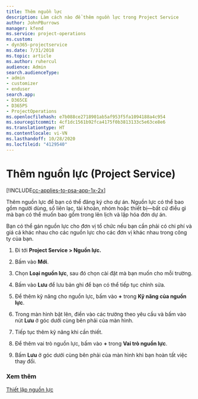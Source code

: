 ```yaml
---
title: Thêm nguồn lực
description: Làm cách nào để thêm nguồn lực trong Project Service
author: JohnPBurrows
manager: kfend
ms.service: project-operations
ms.custom:
- dyn365-projectservice
ms.date: 7/31/2018
ms.topic: article
ms.author: ruhercul
audience: Admin
search.audienceType:
- admin
- customizer
- enduser
search.app:
- D365CE
- D365PS
- ProjectOperations
ms.openlocfilehash: e7b088ce2718901ab5af953f5fa1094188a4c954
ms.sourcegitcommit: 4cf1dc1561b92fca4175f0b3813133c5e63ce8e6
ms.translationtype: HT
ms.contentlocale: vi-VN
ms.lasthandoff: 10/28/2020
ms.locfileid: "4129540"
---
```

# <a name="add-resources-project-service"></a>Thêm nguồn lực (Project Service)

[!INCLUDE[cc-applies-to-psa-app-1x-2x](../includes/cc-applies-to-psa-app-1x-2x.md)]

Thêm nguồn lực để bạn có thể đăng ký cho dự án. Nguồn lực có thể bao gồm người dùng, số liên lạc, tài khoản, nhóm hoặc thiết bị—bất cứ điều gì mà bạn có thể muốn bao gồm trong lên lịch và lập hóa đơn dự án.  
  
Bạn có thể gán nguồn lực cho đơn vị tổ chức nếu bạn cần phải có chi phí và giá cả khác nhau cho các nguồn lực cho các đơn vị khác nhau trong công ty của bạn.  
  
1.  Đi tới **Project Service > Nguồn lực.**  
  
2.  Bấm vào **Mới**.  
  
3.  Chọn **Loại nguồn lực**, sau đó chọn cài đặt mà bạn muốn cho mỗi trường.  
  
4.  Bấm vào **Lưu** để lưu bản ghi để bạn có thể tiếp tục chỉnh sửa.  
  
5.  Để thêm kỹ năng cho nguồn lực, bấm vào **+** trong **Kỹ năng của nguồn lực**.  
  
6.  Trong màn hình bật lên, điền vào các trường theo yêu cầu và bấm vào nút **Lưu** ở góc dưới cùng bên phải của màn hình.  
  
7.  Tiếp tục thêm kỹ năng khi cần thiết.  
  
8.  Để thêm vai trò nguồn lực, bấm vào **+** trong **Vai trò nguồn lực**.  
  
9. Bấm **Lưu** ở góc dưới cùng bên phải của màn hình khi bạn hoàn tất việc thay đổi.  
  
### <a name="see-also"></a>Xem thêm  
 [Thiết lập nguồn lực](../psa/set-up-resources.md)
